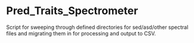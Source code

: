 # Pred_Traits_Spectrometer
Script for sweeping through defined directories for sed/asd/other spectral files and migrating them in for processing and output to CSV.
